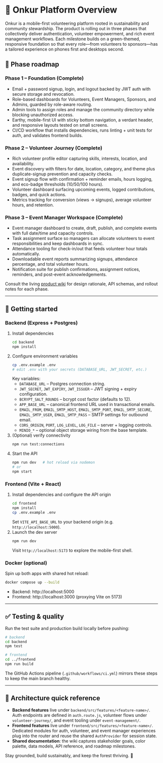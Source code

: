 # 🌿 Onkur Platform Overview

Onkur is a mobile-first volunteering platform rooted in sustainability and community stewardship. The product is rolling out in three phases that collectively deliver authentication, volunteer empowerment, and rich event management workflows. Each milestone builds on a green-themed, responsive foundation so that every role—from volunteers to sponsors—has a tailored experience on phones first and desktops second.

## 🚦 Phase roadmap

### Phase 1 – Foundation (Complete)
- Email + password signup, login, and logout backed by JWT auth with secure storage and revocation.
- Role-based dashboards for Volunteers, Event Managers, Sponsors, and Admins, guarded by role-aware routing.
- Admin tools to assign roles and manage the community directory while blocking unauthorized access.
- Earthy, mobile-first UI with sticky bottom navigation, a verdant header, and responsive layouts tested on small screens.
- CI/CD workflow that installs dependencies, runs linting + unit tests for auth, and validates frontend builds.

### Phase 2 – Volunteer Journey (Complete)
- Rich volunteer profile editor capturing skills, interests, location, and availability.
- Event discovery with filters for date, location, category, and theme plus duplicate-signup prevention and capacity checks.
- Event signup flow with confirmation + reminder emails, hours logging, and eco-badge thresholds (10/50/100 hours).
- Volunteer dashboard surfacing upcoming events, logged contributions, badges, and quick actions.
- Metrics tracking for conversion (views → signups), average volunteer hours, and retention.

### Phase 3 – Event Manager Workspace (Complete)
- Event manager dashboard to create, draft, publish, and complete events with full date/time and capacity controls.
- Task assignment surface so managers can allocate volunteers to event responsibilities and keep dashboards in sync.
- Attendance tooling for check-in/out that feeds volunteer hour totals automatically.
- Downloadable event reports summarizing signups, attendance percentage, and total volunteer hours.
- Notification suite for publish confirmations, assignment notices, reminders, and post-event acknowledgements.

Consult the living [product wiki](docs/Wiki.md) for design rationale, API schemas, and rollout notes for each phase.

---

## 🚀 Getting started

### Backend (Express + Postgres)
1. Install dependencies
   ```bash
   cd backend
   npm install
   ```
2. Configure environment variables
   ```bash
   cp .env.example .env
   # edit .env with your secrets (DATABASE_URL, JWT_SECRET, etc.)
   ```
   Key variables:
   - `DATABASE_URL` – Postgres connection string.
   - `JWT_SECRET`, `JWT_EXPIRY`, `JWT_ISSUER` – JWT signing + expiry configuration.
   - `BCRYPT_SALT_ROUNDS` – bcrypt cost factor (defaults to 12).
   - `APP_BASE_URL` – canonical frontend URL used in transactional emails.
   - `EMAIL_FROM`, `EMAIL_SMTP_HOST`, `EMAIL_SMTP_PORT`, `EMAIL_SMTP_SECURE`, `EMAIL_SMTP_USER`, `EMAIL_SMTP_PASS` – SMTP settings for outbound email.
   - `CORS_ORIGIN`, `PORT`, `LOG_LEVEL`, `LOG_FILE` – server + logging controls.
   - `MINIO_*` – optional object storage wiring from the base template.
3. (Optional) verify connectivity
   ```bash
   npm run test:connections
   ```
4. Start the API
   ```bash
   npm run dev   # hot reload via nodemon
   # or
   npm start
   ```

### Frontend (Vite + React)
1. Install dependencies and configure the API origin
   ```bash
   cd frontend
   npm install
   cp .env.example .env
   ```
   Set `VITE_API_BASE_URL` to your backend origin (e.g. `http://localhost:5000`).
2. Launch the dev server
   ```bash
   npm run dev
   ```
   Visit `http://localhost:5173` to explore the mobile-first shell.

### Docker (optional)
Spin up both apps with shared hot reload:
```bash
docker compose up --build
```
- Backend: http://localhost:5000
- Frontend: http://localhost:3000 (proxying Vite on 5173)

---

## ✅ Testing & quality
Run the test suite and production build locally before pushing:

```bash
# backend
cd backend
npm test

# frontend
cd ../frontend
npm run build
```

The GitHub Actions pipeline (`.github/workflows/ci.yml`) mirrors these steps to keep the main branch healthy.

---

## 🧭 Architecture quick reference
- **Backend features** live under `backend/src/features/<feature-name>/`. Auth endpoints are defined in `auth.route.js`, volunteer flows under `volunteer-journey/`, and event tooling under `event-management/`.
- **Frontend features** live under `frontend/src/features/<feature-name>/`. Dedicated modules for auth, volunteer, and event manager experiences plug into the router and reuse the shared `AuthProvider` for session state.
- **Shared documentation**: the wiki captures stakeholder goals, color palette, data models, API reference, and roadmap milestones.

Stay grounded, build sustainably, and keep the forest thriving. 🌱

